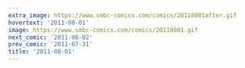```yaml
---
extra_image: https://www.smbc-comics.com/comics/20110801after.gif
hovertext: '2011-08-01'
image: https://www.smbc-comics.com/comics/20110801.gif
next_comic: '2011-08-02'
prev_comic: '2011-07-31'
title: '2011-08-01'
---
```


